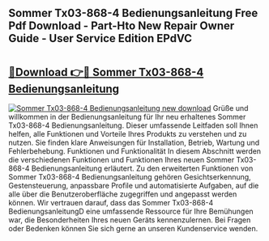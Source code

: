 ## Sommer Tx03-868-4 Bedienungsanleitung Free Pdf Download - Part-Hto New Repair Owner Guide - User Service Edition EPdVC

# <h2><a href="http://df5851h.blite.top/?on=Sommer+Tx03-868-4+Bedienungsanleitung">🔗Download 👉🔴 Sommer Tx03-868-4 Bedienungsanleitung</a></h2>

[![Sommer Tx03-868-4 Bedienungsanleitung new download](https://i.imgur.com/lujVjoI.png)](http://df5851h.blite.top/?on=Sommer+Tx03-868-4+Bedienungsanleitung)
Grüße und willkommen in der Bedienungsanleitung für Ihr neu erhaltenes Sommer Tx03-868-4 Bedienungsanleitung. Dieser umfassende Leitfaden soll Ihnen helfen, alle Funktionen und Vorteile Ihres Produkts zu verstehen und zu nutzen. Sie finden klare Anweisungen für Installation, Betrieb, Wartung und Fehlerbehebung. Funktionen und Funktionalität In diesem Abschnitt werden die verschiedenen Funktionen und Funktionen Ihres neuen Sommer Tx03-868-4 Bedienungsanleitung erläutert. Zu den erweiterten Funktionen von Sommer Tx03-868-4 Bedienungsanleitung gehören Gesichtserkennung, Gestensteuerung, anpassbare Profile und automatisierte Aufgaben, auf die alle über die Benutzeroberfläche zugegriffen und angepasst werden können. Wir vertrauen darauf, dass das Sommer Tx03-868-4 BedienungsanleitungD eine umfassende Ressource für Ihre Bemühungen war, die Besonderheiten Ihres neuen Geräts kennenzulernen. Bei Fragen oder Bedenken können Sie sich gerne an unseren Kundenservice wenden.
